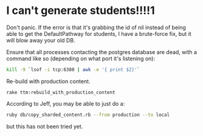 # I can't generate students!!!!1

Don't panic.  If the error is that it's grabbing the id of nil instead of being able to get the DefaultPathway for students, I have a brute-force fix, but it will blow away your old DB.

Ensure that all processes contacting the postgres database are dead, with a command like so (depending on what port it's listening on):

```bash
kill -9 `lsof -i tcp:6380 | awk -e '{ print $2}'`
```

Re-build with production content.

```
rake ttm:rebuild_with_production_content
```

According to Jeff, you may be able to just do a:

```bash
ruby db/copy_sharded_content.rb --from production --to local
```

but this has not been tried yet.
